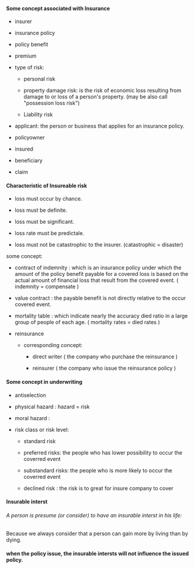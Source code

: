 #### Some concept associated with Insurance

- insurer

- insurance policy

- policy benefit

- premium

- type of risk:
  
  - personal risk
  
  - property damage risk: is the risk of economic loss resulting from damage to or loss of a person's property. (may be also call "possession loss risk")
  
  - Liability risk

- applicant: the person or business that applies for an insurance policy.

- policyowner

- insured

- beneficiary

- claim

#### Characteristic of Insureable risk

- loss must occur by chance.

- loss must be definite.

- loss must be significant.

- loss rate must be predictale.

- loss must not be catastrophic to the insurer. (catastrophic = disaster)

some concept:

- contract of indemnity : which is an insurance policy under which the amount of the policy benefit payable for a covered loss is based on the actual amount of financial loss that result from the covered event. ( indemnity = compensate )

- value contract : the payable benefit is not directly relative to the occur covered event.

- mortality table : which indicate nearly the accuracy died ratio in a large group of people of each age. ( mortality rates = died rates )

- reinsurance 
  
  - corresponding concept: 
    - direct writer ( the company who purchase the reinsurance )
    
    - reinsurer ( the company who issue the reinsurance policy  )

#### Some concept in underwriting

- antiselection

- physical hazard : hazard = risk 

- moral hazard :

- risk class or risk level:
  
  - standard risk
  
  - preferred risks: the people who has lower possibility to occur the coverred event
  
  - substandard risks: the people who  is more likely to occur the coverred event
  
  - declined risk : the risk is to great for insure company to cover



#### Insurable interst

###### A person is presume (or consider) to have an insurable interst in his life:

Because we always consider that a person can gain more by living than by dying.

#### when the policy issue, the insurable intersts will not influence the issued policy.
